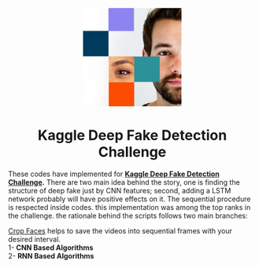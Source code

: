 <div align="center">
    <img src="/images/index.jpg" width="200">
</div>

<h1 align="center">Kaggle Deep Fake Detection Challenge</h1>


These codes have implemented for  **[Kaggle Deep Fake Detection Challenge](https://www.kaggle.com/c/deepfake-detection-challenge "Kaggle Deep Fake Detection Challenge").**  There are two main idea behind the story, one is finding the structure of deep fake just by CNN features; second, adding a LSTM network probably will have positive effects on it. 
The sequential procedure is respected inside codes.
this implementation was among the top ranks in the challenge. the rationale behind the scripts follows two main branches: 


[Crop Faces](https://github.com/imohammadhossein/Deep-Fake-Detection/blob/develop/face_extractor.ipynb "face extractor mtcnn") helps to save the videos into sequential frames with your desired interval. \
1- **CNN Based Algorithms** \
2- **RNN Based Algorithms**
